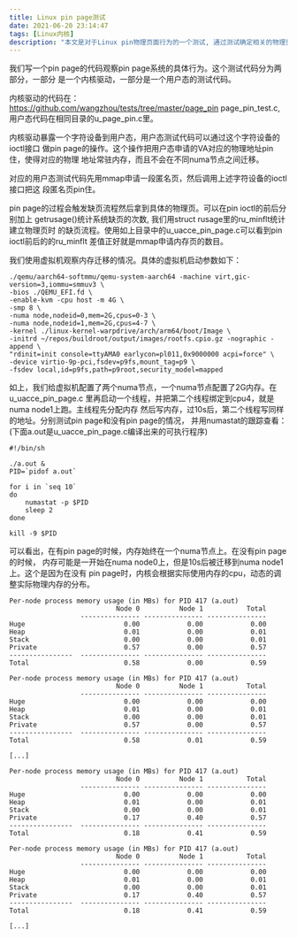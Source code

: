 ```yaml
---
title: Linux pin page测试
date: 2021-06-20 23:14:47
tags: [Linux内核]
description: "本文是对于Linux pin物理页面行为的一个测试, 通过测试确定相关的物理页面确实没有发生移动"
---
```


我们写一个pin page的代码观察pin page系统的具体行为。这个测试代码分为两部分，一部分
是一个内核驱动，一部分是一个用户态的测试代码。

内核驱动的代码在：https://github.com/wangzhou/tests/tree/master/page_pin
page_pin_test.c, 用户态代码在相同目录的u_page_pin.c里。

内核驱动暴露一个字符设备到用户态，用户态测试代码可以通过这个字符设备的ioctl接口
做pin page的操作。这个操作把用户态申请的VA对应的物理地址pin住，使得对应的物理
地址常驻内存，而且不会在不同numa节点之间迁移。

对应的用户态测试代码先用mmap申请一段匿名页，然后调用上述字符设备的ioctl接口把这
段匿名页pin住。

pin page的过程会触发缺页流程然后拿到具体的物理页。可以在pin ioctl的前后分别加上
getrusage()统计系统缺页的次数, 我们用struct rusage里的ru_minflt统计建立物理页时
的缺页流程。使用如上目录中的u_uacce_pin_page.c可以看到pin ioctl前后的的ru_minflt
差值正好就是mmap申请内存页的数目。

我们使用虚拟机观察内存迁移的情况。具体的虚拟机启动参数如下：
```
./qemu/aarch64-softmmu/qemu-system-aarch64 -machine virt,gic-version=3,iommu=smmuv3 \
-bios ./QEMU_EFI.fd \
-enable-kvm -cpu host -m 4G \
-smp 8 \
-numa node,nodeid=0,mem=2G,cpus=0-3 \
-numa node,nodeid=1,mem=2G,cpus=4-7 \
-kernel ./linux-kernel-warpdrive/arch/arm64/boot/Image \
-initrd ~/repos/buildroot/output/images/rootfs.cpio.gz -nographic -append \
"rdinit=init console=ttyAMA0 earlycon=pl011,0x9000000 acpi=force" \
-device virtio-9p-pci,fsdev=p9fs,mount_tag=p9 \
-fsdev local,id=p9fs,path=p9root,security_model=mapped
```
如上，我们给虚拟机配置了两个numa节点，一个numa节点配置了2G内存。在u_uacce_pin_page.c
里再启动一个线程，并把第二个线程绑定到cpu4，就是numa node1上跑。主线程先分配内存
然后写内存，过10s后，第二个线程写同样的地址。分别测试pin page和没有pin page的情况，
并用numastat的跟踪查看：(下面a.out是u_uacce_pin_page.c编译出来的可执行程序)
```
#!/bin/sh

./a.out &
PID=`pidof a.out`

for i in `seq 10`
do
	numastat -p $PID
	sleep 2
done

kill -9 $PID
```
可以看出，在有pin page的时候，内存始终在一个numa节点上。在没有pin page的时候，
内存可能是一开始在numa node0上，但是10s后被迁移到numa node1上。这个是因为在没有
pin page时，内核会根据实际使用内存的cpu，动态的调整实际物理内存的分布。
```
Per-node process memory usage (in MBs) for PID 417 (a.out)
                           Node 0          Node 1           Total
                  --------------- --------------- ---------------
Huge                         0.00            0.00            0.00
Heap                         0.01            0.00            0.01
Stack                        0.00            0.00            0.01
Private                      0.57            0.00            0.57
----------------  --------------- --------------- ---------------
Total                        0.58            0.00            0.59

Per-node process memory usage (in MBs) for PID 417 (a.out)
                           Node 0          Node 1           Total
                  --------------- --------------- ---------------
Huge                         0.00            0.00            0.00
Heap                         0.01            0.00            0.01
Stack                        0.00            0.00            0.01
Private                      0.57            0.00            0.57
----------------  --------------- --------------- ---------------
Total                        0.58            0.01            0.59

[...]

Per-node process memory usage (in MBs) for PID 417 (a.out)
                           Node 0          Node 1           Total
                  --------------- --------------- ---------------
Huge                         0.00            0.00            0.00
Heap                         0.01            0.00            0.01
Stack                        0.00            0.00            0.01
Private                      0.17            0.40            0.57
----------------  --------------- --------------- ---------------
Total                        0.18            0.41            0.59

Per-node process memory usage (in MBs) for PID 417 (a.out)
                           Node 0          Node 1           Total
                  --------------- --------------- ---------------
Huge                         0.00            0.00            0.00
Heap                         0.01            0.00            0.01
Stack                        0.00            0.00            0.01
Private                      0.17            0.40            0.57
----------------  --------------- --------------- ---------------
Total                        0.18            0.41            0.59

[...]
```
